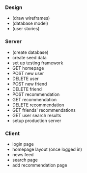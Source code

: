 ### Design
- (draw wireframes)
- (database model)
- (user stories)

### Server
- (create database)
- create seed data
- set up testing framework
- GET homepage
- POST new user
- DELETE user
- POST new friend
- DELETE friend
- POST recommendation
- GET recommendation
- DELETE recommendation
- GET friends' recommendations
- GET user search results
- setup production server

### Client
- login page
- homepage layout (once logged in)
- news feed
- search page
- add recommendation page
